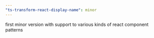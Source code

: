 ```yaml
---
"ts-transform-react-display-name": minor
---
```


first minor version with support to various kinds of react component patterns
